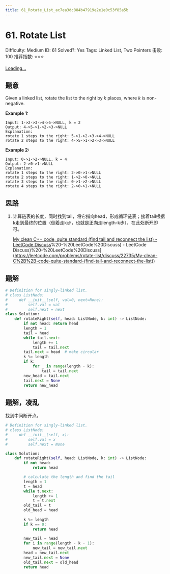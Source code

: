 ```yaml
---
title: 61_Rotate_List_ac7ea3dc884b47919e2e1e0c53f85a5b
---
```


# 61. Rotate List

Difficulty: Medium
ID: 61
Solved?: Yes
Tags: Linked List, Two Pointers
击败: 100
推荐指数: ⭐⭐⭐

[Loading...](https://leetcode.com/problems/rotate-list/)

## 题意

Given a linked list, rotate the list to the right by *k* places, where *k* is non-negative.

**Example 1:**

```
Input: 1->2->3->4->5->NULL, k = 2
Output: 4->5->1->2->3->NULL
Explanation:
rotate 1 steps to the right: 5->1->2->3->4->NULL
rotate 2 steps to the right: 4->5->1->2->3->NULL

```

**Example 2:**

```
Input: 0->1->2->NULL, k = 4
Output: 2->0->1->NULL
Explanation:
rotate 1 steps to the right: 2->0->1->NULL
rotate 2 steps to the right: 1->2->0->NULL
rotate 3 steps to the right: 0->1->2->NULL
rotate 4 steps to the right: 2->0->1->NULL
```

## 思路

1. 计算链表的长度，同时找到tail，将它指向head，形成循环链表；接着tail根据k走到最终的位置（倒着走k步，也就是正向走length-k步），在此处断开即可。
    
    [My clean C++ code, quite standard (find tail and reconnect the list) - LeetCode Discuss](find%20tail%20and%20reconnect%20the%20list)%20-%20LeetCode%20Discuss) - LeetCode Discuss)%20-%20LeetCode%20Discuss](https://leetcode.com/problems/rotate-list/discuss/22735/My-clean-C%2B%2B-code-quite-standard-(find-tail-and-reconnect-the-list))
    

## 题解

```python
# Definition for singly-linked list.
# class ListNode:
#     def __init__(self, val=0, next=None):
#         self.val = val
#         self.next = next
class Solution:
    def rotateRight(self, head: ListNode, k: int) -> ListNode:
        if not head: return head
        length = 1
        tail = head
        while tail.next:
            length += 1
            tail = tail.next
        tail.next = head  # make circular
        k %= length
        if k:
            for _ in range(length - k):
                tail = tail.next
        new_head = tail.next
        tail.next = None
        return new_head
```

## 题解，凌乱

找到中间断开点。

```python
# Definition for singly-linked list.
# class ListNode:
#     def __init__(self, x):
#         self.val = x
#         self.next = None

class Solution:
    def rotateRight(self, head: ListNode, k: int) -> ListNode:
        if not head:
            return head

        # calculate the length and find the tail
        length = 1
        t = head
        while t.next:
            length += 1
            t = t.next
        old_tail = t
        old_head = head
        
        k %= length
        if k == 0:
            return head
        
        new_tail = head
        for i in range(length - k - 1):
            new_tail = new_tail.next
        head = new_tail.next
        new_tail.next = None
        old_tail.next = old_head
        return head
```